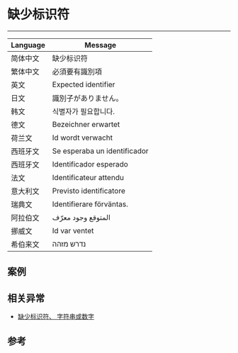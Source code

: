 
# 缺少标识符

----

| Language | Message                      |
|----------|------------------------------|
| 简体中文 | 缺少标识符                   |
| 繁体中文 | 必須要有識別項               |
| 英文     | Expected identifier          |
| 日文     | 識別子がありません。         |
| 韩文     | 식별자가 필요합니다.         |
| 德文     | Bezeichner erwartet          |
| 荷兰文   | Id wordt verwacht            |
| 西班牙文 | Se esperaba un identificador |
| 西班牙文 | Identificador esperado       |
| 法文     | Identificateur attendu       |
| 意大利文 | Previsto identificatore      |
| 瑞典文   | Identifierare förväntas.     |
| 阿拉伯文 | المتوقع وجود معرّف            |
| 挪威文   | Id var ventet                |
| 希伯来文 | נדרש מזהה                    |

## 案例


##  相关异常

* [缺少标识符、 字符串或数字](./expected-identifier-string-or-number.md)


## 参考
